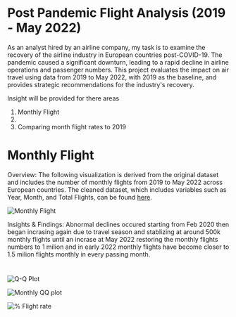 # Post Pandemic Flight Analysis (2019 - May 2022)
As an analyst hired by an airline company, my task is to examine the recovery of the airline industry in European countries post-COVID-19. The pandemic caused a significant downturn, leading to a rapid decline in airline operations and passenger numbers. This project evaluates the impact on air travel using data from 2019 to May 2022, with 2019 as the baseline, and provides strategic recommendations for the industry's recovery.

Insight will be provided for there areas
1. Monthly Flight
2. 
3. Comparing month flight rates to 2019

# Monthly Flight
Overview:
The following visualization is derived from the original dataset and includes the number of monthly flights from 2019 to May 2022 across European countries. The cleaned dataset, which includes variables such as Year, Month, and Total Flights, can be found [here](https://github.com/user-attachments/files/17356533/monthlyflights.csv).

![Monthly Flight](https://github.com/user-attachments/assets/0a7d265d-f62e-4e72-9668-4518ab48b2ea)

Insights & Findings:
Abnormal declines occured starting from Feb 2020 then began incrasing again due to travel season and stablizing at around 500k monthly flights until an incrase at May 2022 restoring the monthly flights numbers to 1 milion and in early 2022 monthly flights have become closer to 1.5 milion flights monthly in every passing month.

#
![Q-Q Plot](https://github.com/user-attachments/assets/a5471a2a-a32d-4ffa-aad3-515f8c88f668)

![Monthly QQ plot](https://github.com/user-attachments/assets/026618f2-b161-464b-85f7-67b6ba803975)

![% Flight rate](https://github.com/user-attachments/assets/7db57447-abe8-43b9-9d01-9b68aa4b009e)
